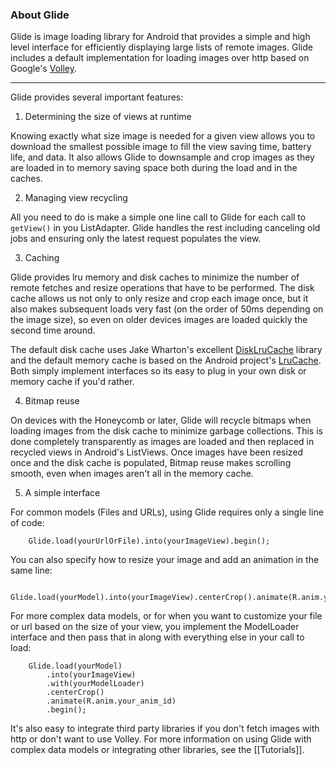 ### About Glide

Glide is image loading library for Android that provides a simple and high level interface for efficiently displaying large lists of remote images. Glide includes a default implementation for loading images over http based on Google's [Volley](https://android.googlesource.com/platform/frameworks/volley/).

***

Glide provides several important features:

1. Determining the size of views at runtime

  Knowing exactly what size image is needed for a given view allows you to download the smallest possible image to fill the view saving time, battery life, and data. It also allows Glide to downsample and crop images as they are loaded in to memory saving space both during the load and in the caches.

2. Managing view recycling 

  All you need to do is make a simple one line call to Glide for each call to `getView()` in you ListAdapter. Glide handles the rest including canceling old jobs and ensuring only the latest request populates the view.

3. Caching

  Glide provides lru memory and disk caches to minimize the number of remote fetches and resize operations that have to be performed. The disk cache allows us not only to only resize and crop each image once, but it also makes subsequent loads very fast (on the order of 50ms depending on the image size), so even on older devices images are loaded quickly the second time around.

  The default disk cache uses Jake Wharton's excellent [DiskLruCache](https://github.com/JakeWharton/DiskLruCache) library and the default memory cache is based on the Android project's [LruCache](http://developer.android.com/reference/android/support/v4/util/LruCache.html). Both simply implement interfaces so its easy to plug in your own disk or memory cache if you'd rather.

4. Bitmap reuse  

  On devices with the Honeycomb or later, Glide will recycle bitmaps when loading images from the disk cache to minimize garbage collections. This is done completely transparently as images are loaded and then replaced in recycled views in Android's ListViews. Once images have been resized once and the disk cache is populated, Bitmap reuse makes scrolling smooth, even when images aren't all in the memory cache.

5. A simple interface

  For common models (Files and URLs), using Glide requires only a single line of code:

        Glide.load(yourUrlOrFile).into(yourImageView).begin();

  You can also specify how to resize your image and add an animation in the same line:

        Glide.load(yourModel).into(yourImageView).centerCrop().animate(R.anim.your_anim_id).begin();

  For more complex data models, or for when you want to customize your file or url based on the size of your view, you implement the ModelLoader interface and then pass that in along with everything else in your call to load:

        Glide.load(yourModel)
            .into(yourImageView)
            .with(yourModelLoader)
            .centerCrop()
            .animate(R.anim.your_anim_id)
            .begin();
  
  It's also easy to integrate third party libraries if you don't fetch images with http or don't want to use Volley. For more information on using Glide with complex data models or integrating other libraries, see the [[Tutorials]].
  